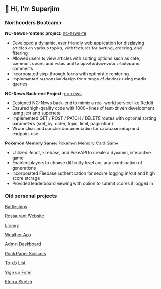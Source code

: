 ## 👋 Hi, I’m Superjim


### Northcoders Bootcamp

__NC-News Frontend project:__ [nc-news-fe](https://github.com/Superjim/nc-news-fe)
- Developed a dynamic, user friendly web application for displaying articles on various topics, with features for sorting, ordering, and filtering 
- Allowed users to view articles with sorting options such as date, comment count, and votes and to upvote/downvote articles and comments
- Incorporated step-through forms with optimistic rendering
- Implemented responsive design for a range of devices using media queries

__NC-News Back-end Project:__ [nc-news](https://github.com/Superjim/nc-news)
- Designed NC-News back-end to mimic a real-world service like Reddit
- Ensured high-quality code with 1000+ lines of test-driven development using jest and supertest
- Implemented GET / POST / PATCH / DELETE routes with optional sorting parameters (sort_by, order, topic, limit, pagination)
- Wrote clear and concise documentation for database setup and endpoint use
    
__Pokemon Memory Game:__ [Pokemon Memory Card Game](https://github.com/Superjim/pokemon-memory-v2)
- Utilized React, Firebase, and PokeAPI to create a dynamic, interactive game
- Enabled players to choose difficulty level and any combination of generations
- Incorporated Firebase authentication for secure logging in/out and high score storage
- Provided leaderboard viewing with option to submit scores if logged in
    
### Old personal projects

[Battleships](https://github.com/Superjim/battleships-test)

[Restaurant Website](https://github.com/Superjim/Restaurant-Page)

[Library](https://github.com/Superjim/Library)

[Weather App](https://github.com/Superjim/Weather-App)

[Admin Dashboard](https://github.com/Superjim/Admin-Dashboard)

[Rock Paper Scissors](https://github.com/Superjim/RockPaperScissors)

[To-do List](https://github.com/Superjim/Todo-list)

[Sign up Form](https://github.com/Superjim/sign-up-form)

[Etch a Sketch](https://github.com/Superjim/Etch-a-Sketch)
